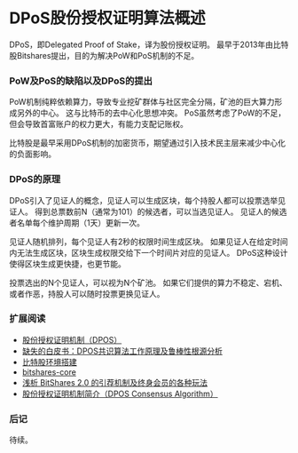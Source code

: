 # DPoS股份授权证明算法概述

DPoS，即Delegated Proof of Stake，译为股份授权证明。
最早于2013年由比特股Bitshares提出，目的为解决PoW和PoS机制的不足。

### PoW及PoS的缺陷以及DPoS的提出

PoW机制纯粹依赖算力，导致专业挖矿群体与社区完全分隔，矿池的巨大算力形成另外的中心。
这与比特币的去中心化思想冲突。
PoS虽然考虑了PoW的不足，但会导致首富账户的权力更大，有能力支配记账权。

比特股是最早采用DPoS机制的加密货币，期望通过引入技术民主层来减少中心化的负面影响。

### DPoS的原理

DPoS引入了见证人的概念，见证人可以生成区块，每个持股人都可以投票选举见证人。
得到总票数前N（通常为101）的候选者，可以当选见证人。
见证人的候选者名单每个维护周期（1天）更新一次。

见证人随机排列，每个见证人有2秒的权限时间生成区块。
如果见证人在给定时间内无法生成区块，区块生成权限交给下一个时间片对应的见证人。
DPoS这种设计使得区块生成更快捷，也更节能。

投票选出的N个见证人，可以视为N个矿池。
如果它们提供的算力不稳定、宕机、或者作恶，持股人可以随时投票更换见证人。

### 扩展阅读

* [股份授权证明机制（DPOS）](http://blog.sina.com.cn/s/blog_6ab284e40102v0nw.html)
* [缺失的白皮书：DPOS共识算法工作原理及鲁棒性根源分析](https://www.leiphone.com/news/201706/JfsBmaf6Y0ZtV11R.html)
* [比特股环境搭建](http://www.blockchainbrother.com/article/53)
* [bitshares-core](https://github.com/bitshares/bitshares-core)
* [浅析 BitShares 2.0 的引荐机制及终身会员的各种玩法](http://8btc.com/thread-38026-1-1.html)
* [股份授权证明机制简介（DPOS Consensus Algorithm）](https://www.jianshu.com/p/3d9c751b2ac8)

### 后记

待续。












